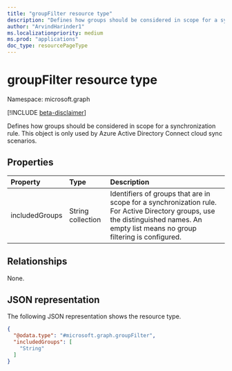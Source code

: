 ```yaml
---
title: "groupFilter resource type"
description: "Defines how groups should be considered in scope for a synchronization rule. This object is only used by Azure Active Directory Connect cloud sync scenarios."
author: "ArvindHarinder1"
ms.localizationpriority: medium
ms.prod: "applications"
doc_type: resourcePageType
---
```


# groupFilter resource type

Namespace: microsoft.graph

[!INCLUDE [beta-disclaimer](../../includes/beta-disclaimer.md)]

Defines how groups should be considered in scope for a synchronization rule. This object is only used by Azure Active Directory Connect cloud sync scenarios.

## Properties
|Property|Type|Description|
|:---|:---|:---|
|includedGroups|String collection|Identifiers of groups that are in scope for a synchronization rule. For Active Directory groups, use the distinguished names. An empty list means no group filtering is configured.|

## Relationships
None.

## JSON representation
The following JSON representation shows the resource type.
<!-- {
  "blockType": "resource",
  "@odata.type": "microsoft.graph.groupFilter"
}
-->
``` json
{
  "@odata.type": "#microsoft.graph.groupFilter",
  "includedGroups": [
    "String"
  ]
}
```

